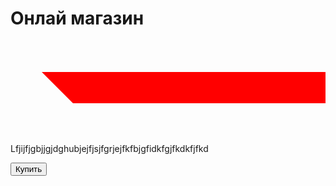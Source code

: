 <!doctype html>
<html lang="ru">
<head>
    <meta charset="UTF-8">
    <meta name="viewport"
          content="width=device-width, user-scalable=no, initial-scale=1.0, maximum-scale=1.0, minimum-scale=1.0">
    <meta http-equiv="X-UA-Compatible" content="ie=edge">
    <title>ROW-LIVE</title>
    <style>
        @import url(
    </style>
</head>
<body>
    <div id="main">
        <h1>Онлай магазин</h1>
        <img scr="Group 123.svg">
        <svg width="100%" height="100%"><path d="M50 50 L100 100 L700 100 L700 50 Z" fill="red"/></svg>
        <p>Lfjijfjgbjjgjdghubjejfjsjfgrjejfkfbjgfidkfgjfkdkfjfkd</p>
        <button id="buy">Купить</button>
    </div>
    <script scr="https://telegram.org/js/telegram-web-app.js"></script>

</body>
</html>
